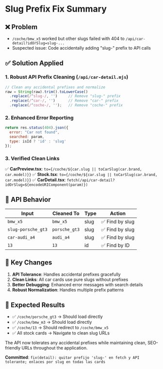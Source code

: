 # Slug Prefix Fix Summary

## ❌ **Problem**
- `/coche/bmw_x5` worked but other slugs failed with 404 to `/api/car-detail?idOrSlug=slug-...`
- Suspected issue: Code accidentally adding "slug-" prefix to API calls

## ✅ **Solution Applied**

### 1. **Robust API Prefix Cleaning** (`/api/car-detail.mjs`)
```javascript
// Clean any accidental prefixes and normalize
raw = String(raw).trim().toLowerCase()
  .replace(/^slug-/, '')     // Remove "slug-" prefix
  .replace(/^car-/, '')      // Remove "car-" prefix  
  .replace(/^coche-/, '');   // Remove "coche-" prefix
```

### 2. **Enhanced Error Reporting**
```javascript
return res.status(404).json({ 
  error: "Car not found", 
  searched: param,
  type: isId ? 'id' : 'slug'
});
```

### 3. **Verified Clean Links**
✅ **CarPreview.tsx**: `to={/coche/${car.slug || toCarSlug(car.brand, car.model)}}`
✅ **Stock.tsx**: `to={/coche/${car.slug || toCarSlug(car.brand, car.model)}}`
✅ **CarDetail.tsx**: `fetch(/api/car-detail?idOrSlug=${encodeURIComponent(param)})`

## 🔄 **API Behavior**

| Input | Cleaned To | Type | Action |
|-------|------------|------|--------|
| `bmw_x5` | `bmw_x5` | slug | ✅ Find by slug |
| `slug-porsche_gt3` | `porsche_gt3` | slug | ✅ Find by slug |
| `car-audi_a4` | `audi_a4` | slug | ✅ Find by slug |
| `13` | `13` | id | ✅ Find by ID |

## 🎯 **Key Changes**

1. **API Tolerance**: Handles accidental prefixes gracefully
2. **Clean Links**: All car cards use pure slugs without prefixes
3. **Better Debugging**: Enhanced error messages with search details
4. **Robust Normalization**: Handles multiple prefix patterns

## 🚀 **Expected Results**

- ✅ `/coche/porsche_gt3` → Should load directly
- ✅ `/coche/bmw_m3` → Should load directly  
- ✅ `/coche/13` → Should redirect to `/coche/bmw_x5`
- ✅ All stock cards → Navigate to clean slug URLs

The API now tolerates any accidental prefixes while maintaining clean, SEO-friendly URLs throughout the application.

**Committed**: `fix(detail): quitar prefijo 'slug-' en fetch y API tolerante; enlaces por slug en todas las cards`